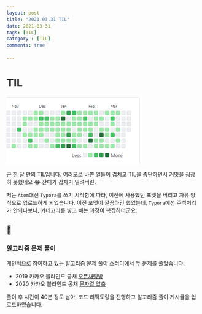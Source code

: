 ```yaml
---
layout: post
title: "2021.03.31 TIL"
date: 2021-03-31
tags: [TIL]
category : [TIL]
comments: true

---
```




# TIL

![image-20210331213438408](image-20210331213438408.png)

근 한 달 만의 TIL입니다. 여러모로 바쁜 일들이 겹치고 TIL을 중단하면서 커밋을 굉장히 못했네요 😂 잔디가 갑자기 밀려버린.

저는 `Atom`대신  `Typora`를 쓰기 시작함에 따라, 이전에 사용했던 포맷을 버리고 자유 양식으로 업로드하게 되었습니다. 이전 포맷이 깔끔하긴 했었는데, `Typora`에선 주석처리가 안되다보니, 카테고리를 넣고 빼는 과정이 복잡하더군요.



## 🎉

### 알고리즘 문제 풀이

개인적으로 참여하고 있는 알고리즘 문제 풀이 스터디에서 두 문제를 풀었습니다.

- 2019 카카오 블라인드 공채 [오픈채팅방](https://programmers.co.kr/learn/courses/30/lessons/42888)
- 2020 카카오 블라인드 공채 [문자열 압축](https://programmers.co.kr/learn/courses/30/lessons/60057)

풀이 후 시간이 40분 정도 남아, 코드 리팩토링을 진행하고 알고리즘 풀이 게시글을 업로드하였습니다.







